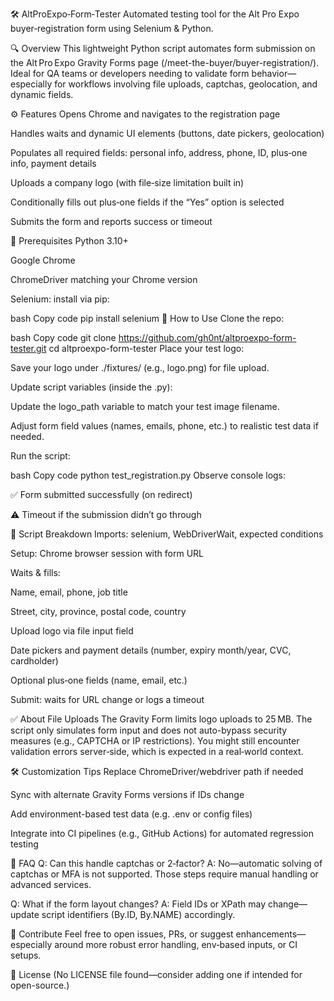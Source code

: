 🛠️ AltProExpo‑Form‑Tester
Automated testing tool for the Alt Pro Expo buyer‑registration form using Selenium & Python.

🔍 Overview
This lightweight Python script automates form submission on the Alt Pro Expo Gravity Forms page (/meet-the-buyer/buyer-registration/).
Ideal for QA teams or developers needing to validate form behavior—especially for workflows involving file uploads, captchas, geolocation, and dynamic fields.

⚙️ Features
Opens Chrome and navigates to the registration page

Handles waits and dynamic UI elements (buttons, date pickers, geolocation)

Populates all required fields: personal info, address, phone, ID, plus‑one info, payment details

Uploads a company logo (with file‑size limitation built in)

Conditionally fills out plus‑one fields if the “Yes” option is selected

Submits the form and reports success or timeout

🔧 Prerequisites
Python 3.10+

Google Chrome

ChromeDriver matching your Chrome version

Selenium: install via pip:

bash
Copy code
pip install selenium
🧪 How to Use
Clone the repo:

bash
Copy code
git clone https://github.com/gh0nt/altproexpo-form-tester.git
cd altproexpo-form-tester
Place your test logo:

Save your logo under ./fixtures/ (e.g., logo.png) for file upload.

Update script variables (inside the .py):

Update the logo_path variable to match your test image filename.

Adjust form field values (names, emails, phone, etc.) to realistic test data if needed.

Run the script:

bash
Copy code
python test_registration.py
Observe console logs:

✅ Form submitted successfully (on redirect)

⚠️ Timeout if the submission didn’t go through

📁 Script Breakdown
Imports: selenium, WebDriverWait, expected conditions

Setup: Chrome browser session with form URL

Waits & fills:

Name, email, phone, job title

Street, city, province, postal code, country

Upload logo via file input field

Date pickers and payment details (number, expiry month/year, CVC, cardholder)

Optional plus‑one fields (name, email, etc.)

Submit: waits for URL change or logs a timeout

✅ About File Uploads
The Gravity Form limits logo uploads to 25 MB. The script only simulates form input and does not auto-bypass security measures (e.g., CAPTCHA or IP restrictions). You might still encounter validation errors server‑side, which is expected in a real‑world context.

🛠️ Customization Tips
Replace ChromeDriver/webdriver path if needed

Sync with alternate Gravity Forms versions if IDs change

Add environment-based test data (e.g. .env or config files)

Integrate into CI pipelines (e.g., GitHub Actions) for automated regression testing

🧠 FAQ
Q: Can this handle captchas or 2‑factor?
A: No—automatic solving of captchas or MFA is not supported. Those steps require manual handling or advanced services.

Q: What if the form layout changes?
A: Field IDs or XPath may change—update script identifiers (By.ID, By.NAME) accordingly.

👥 Contribute
Feel free to open issues, PRs, or suggest enhancements—especially around more robust error handling, env‑based inputs, or CI setups.

📄 License
(No LICENSE file found—consider adding one if intended for open-source.)

